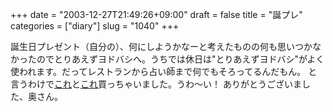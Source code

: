+++
date = "2003-12-27T21:49:26+09:00"
draft = false
title = "誕プレ"
categories = ["diary"]
slug = "1040"
+++

誕生日プレゼント（自分の）、何にしようかなーと考えたものの何も思いつかなかったのでとりあえずヨドバシへ。うちでは休日は"とりあえずヨドバシ"がよく使われます。だってレストランから占い師まで何でもそろってるんだもん。
と言うわけで<a href="http://cweb.canon.jp/dv/lineup/ixydvm2kit/index.html">これ</a>と<a href="http://www-6.ibm.com/jp/pc/thinkpad/tpx313b/tpx313ba.shtml">これ</a>買っちゃいました。うわ～い！
ありがとうございました、奥さん。
